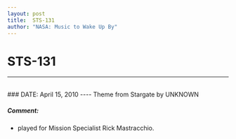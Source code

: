 ```yaml
---
layout: post
title:  STS-131
author: "NASA: Music to Wake Up By"
---
```


# STS-131
----
<br/>
### DATE: April 15, 2010
----
Theme from Stargate by UNKNOWN

##### Comment:
* played for Mission Specialist Rick Mastracchio.
